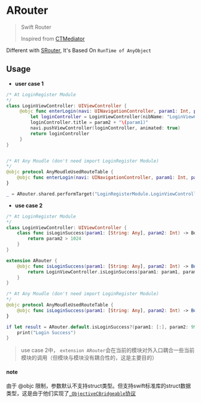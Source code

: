 # ARouter

> Swift Router
>
> Inspired from [CTMediator](https://github.com/casatwy/CTMediator)    


Different with [SRouter](https://github.com/TannerJin/SRouter), It's Based On `RunTime of AnyObject`

## Usage

* __user case 1__

```swift
/* At LoginRegister Module
*/
class LoginViewController: UIViewController {
     @objc func enterLogin(navi: UINavigationController, param1: Int, param2: String) -> LoginViewController {
         let loginController = LoginViewController(nibName: "LoginViewController", bundle: Bundle(for: LoginViewController.self))
         loginController.title = param2 + "\(param1)"
         navi.pushViewController(loginController, animated: true)
         return loginController
     }
}   


/* At Any Moudle (don't need import LoginRegister Module)
*/
@objc protocol AnyMoudleUsedRouteTable {
    @objc func enterLogin(navi: UINavigationController, param1: Int, param2: String) -> UIViewController
}

_ = ARouter.shared.performTarget("LoginRegisterModule.LoginViewController")?.enterLogin(navi: navigationController, param1: 1024, param2: "Hello")
```

* __use case 2__

```swift
/* At LoginRegister Module
*/
class LoginViewController: UIViewController {
    class func isLoginSuccess(param1: [String: Any], param2: Int) -> Bool {
        return param2 > 1024
    }
}

extension ARouter {
    @objc func isLoginSuccess(param1: [String: Any], param2: Int) -> Bool {
        return LoginViewController.isLoginSuccess(param1: param1, param2: param2)
    }
}

/* At Any Moudle (don't need import LoginRegister Module)
*/
@objc protocol AnyMoudleUsedRouteTable {
    @objc func isLoginSuccess(param1: [String: Any], param2: Int) -> Bool
}

if let result = ARouter.default.isLoginSuccess?(param1: [:], param2: 996), result == true {
    print("Login Success")
}
```

> use case 2中， `extension ARouter`会在当前的模块对外入口耦合一些当前模块的调用（但模块与模块没有耦合性的，这是主要目的）


#### note

由于 @objc 限制，参数默认不支持struct类型。但支持swift标准库的struct数据类型，这是由于他们实现了[`_ObjectiveCBridgeable`协议](https://github.com/TannerJin/SwiftTips/blob/master/AS/AS/main.swift#L50)   
